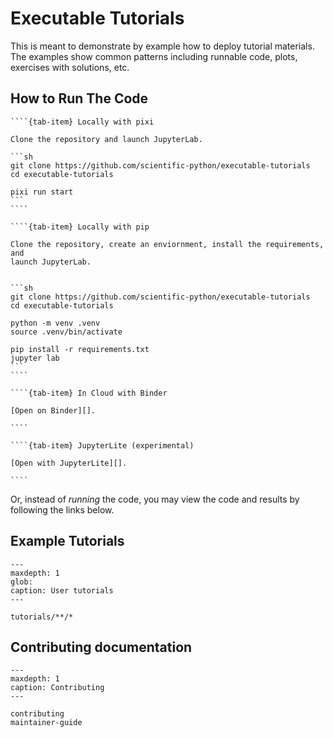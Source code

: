 # Executable Tutorials

This is meant to demonstrate by example how to deploy tutorial materials. The
examples show common patterns including runnable code, plots, exercises with
solutions, etc.

## How to Run The Code

`````{tab-set}
````{tab-item} Locally with pixi

Clone the repository and launch JupyterLab.

```sh
git clone https://github.com/scientific-python/executable-tutorials
cd executable-tutorials

pixi run start
```
````

````{tab-item} Locally with pip

Clone the repository, create an enviornment, install the requirements, and
launch JupyterLab.


```sh
git clone https://github.com/scientific-python/executable-tutorials
cd executable-tutorials

python -m venv .venv
source .venv/bin/activate

pip install -r requirements.txt
jupyter lab
```
````

````{tab-item} In Cloud with Binder

[Open on Binder][].

````

````{tab-item} JupyterLite (experimental)

[Open with JupyterLite][].

````
`````

Or, instead of _running_ the code, you may view the code and results by
following the links below.

## Example Tutorials

```{toctree}
---
maxdepth: 1
glob:
caption: User tutorials
---

tutorials/**/*

```


## Contributing documentation

```{toctree}
---
maxdepth: 1
caption: Contributing
---

contributing
maintainer-guide
```

[Open on Binder]: https://mybinder.org/v2/gh/scientific-python/executable-tutorials/main?urlpath=tree/tutorials/
[Open with JupyterLite]: https://scientific-python.github.io/executable-tutorials/jupyterlite/lab/index.html
